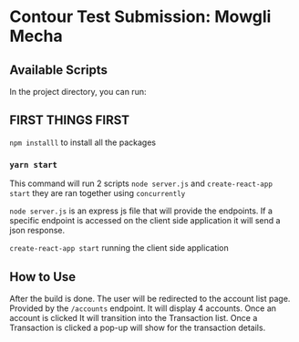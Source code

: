 # Contour Test Submission: Mowgli Mecha

## Available Scripts

In the project directory, you can run:


## FIRST THINGS FIRST
`npm installl` to install all the packages

### `yarn start`

This command will run 2 scripts
`node server.js` and `create-react-app start`
they are ran together using `concurrently`

`node server.js` is an express js file that will provide the endpoints. If a specific endpoint is accessed on the client side application it will send a json response.

`create-react-app start` running the client side application


## How to Use

After the build is done. The user will be redirected to the account list page. Provided by the `/accounts` endpoint. It will display 4 accounts. Once an account is clicked It will transition into the Transaction list. Once a Transaction is clicked a pop-up will show for the transaction details.

